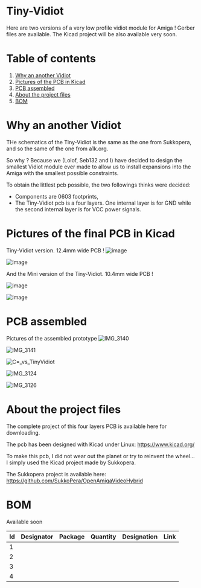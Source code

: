 # Tiny-Vidiot
Here are two versions of a very low profile vidiot module for Amiga !
Gerber files are available.
The Kicad project will be also available very soon.

# Table of contents
1. [Why an another Vidiot](#1)
2. [Pictures of the PCB in Kicad](#2)
3. [PCB assembled](#3)
4. [About the project files](#4)
5. [BOM](#5)

# Why an another Vidiot <a name="1"></a>

THe schematics of the Tiny-Vidiot is the same as the one from Sukkopera, and so the same of the one from a1k.org.

So why ? Because we (Lolof, Seb132 and I) have decided to design the smallest Vidiot module ever made to allow us to install expansions into the Amiga with the smallest possible constraints.

To obtain the littlest pcb possible, the two followings thinks were decided:
  - Components are 0603 footprints,
  - The Tiny-Vidiot pcb is a four layers. One internal layer is for GND while the second internal layer is for VCC power signals.

# Pictures of the final PCB in Kicad <a name="2"></a>

Tiny-Vidiot version. 12.4mm wide PCB !
![image](https://user-images.githubusercontent.com/80821708/213568383-35f6042e-cdbf-44e3-9c6a-240d0060f56b.png)

![image](https://user-images.githubusercontent.com/80821708/213568646-11a295ff-2300-4434-ad6a-f0e54becd8ca.png)

And the Mini version of the Tiny-Vidiot. 10.4mm wide PCB !

![image](https://user-images.githubusercontent.com/80821708/213570336-721f3a78-cb72-436e-a560-116a93786419.png)

![image](https://user-images.githubusercontent.com/80821708/213570677-b04bc635-df9a-4f88-a3f0-f05f26aa861e.png)

# PCB assembled <a name="3"></a>

Pictures of the assembled prototype
![IMG_3140](https://user-images.githubusercontent.com/80821708/213567397-c4a8a1f8-dc9e-40f4-9552-731b9c4371af.jpg)

![IMG_3141](https://user-images.githubusercontent.com/80821708/213567418-fe9c2d24-4b66-4a82-8015-57d3b7310136.jpg)

![C=_vs_TinyVidiot](https://user-images.githubusercontent.com/80821708/213567445-dfd29cc0-e84f-4822-a7b8-ce808b918b36.jpg)

![IMG_3124](https://user-images.githubusercontent.com/80821708/213567731-bf22ae6f-379d-4df1-8ad6-de846a88ae92.jpg)

![IMG_3126](https://user-images.githubusercontent.com/80821708/213567756-c26bacb2-14e1-49d0-84ea-3370266fc0fc.jpg)

# About the project files <a name="4"></a>

The complete project of this four layers PCB is available here for downloading.

The pcb has been designed with Kicad under Linux: https://www.kicad.org/

To make this pcb, I did not wear out the planet or try to reinvent the wheel... I simply used the Kicad project made by Sukkopera.

The Sukkopera project is available here:
https://github.com/SukkoPera/OpenAmigaVideoHybrid

# BOM <a name="5"></a>

Available soon

|Id	|Designator	|Package	|Quantity	|Designation	|Link  |
|---|---|---|---|---|---|
|1	| | | 	|  |   |
|2	|    |	 	| 	|	|  |
|3	| 	    | 		|  |	|  |
|4	|    | 	| 	|	|  |


